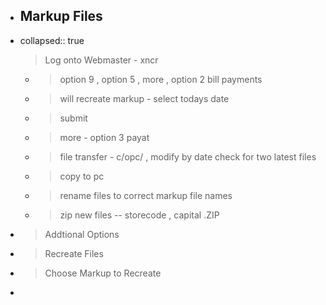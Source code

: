 - ## Markup Files
- collapsed:: true
  > Log onto Webmaster - xncr
	- > option 9  , option 5 ,  more , option 2 bill payments
	- > will recreate markup - select todays date
	- > submit
	- > more - option 3 payat
	- > file transfer - c/opc/ , modify by date check for two latest files
	- > copy to pc
	- > rename files to correct markup file names
	- > zip new files -- storecode , capital .ZIP
- > Addtional Options
- > Recreate Files
- > Choose Markup to Recreate
-